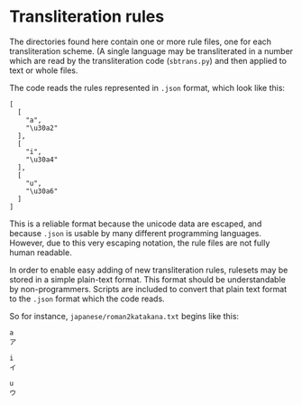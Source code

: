Transliteration rules
=====================

The directories found here contain one or more rule files,
one for each transliteration scheme. (A single language may
be transliterated in a number 
 which are read by the transliteration code 
(`sbtrans.py`) and then applied to text or whole files. 

The code reads the rules represented in `.json` format, which 
look like this:

    [
      [
        "a", 
        "\u30a2"
      ], 
      [
        "i", 
        "\u30a4"
      ], 
      [
        "u", 
        "\u30a6"
      ] 
    ]

This is a reliable format because the unicode data are escaped, and
because `.json` is usable by many different programming languages.
However, due to this very escaping notation, the rule files are not
fully human readable.

In order to enable easy adding of new transliteration rules, rulesets
may be stored in a simple plain-text format. This format should be
understandable by non-programmers. Scripts are included to convert
that plain text format to the `.json` format which the code reads.

So for instance, `japanese/roman2katakana.txt` begins like this:

    a
    ア
    
    i
    イ
    
    u
    ウ


